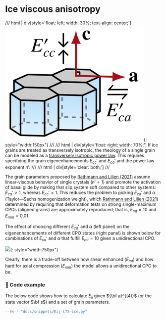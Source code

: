 # Ice viscous anisotropy

/// html | div[style='float: left; width: 30%; text-align: center;']
![](https://raw.githubusercontent.com/nicholasmr/specfab/main/images/tranisotropic/monoice-viscous.png){: style="width:150px"}
///
/// html | div[style='float: right; width: 70%;']
If ice grains are treated as transversely isotropic, the rheology of a single grain can be modeled as a [transversely isotropic power law](constitutive-viscoplastic.md).
This requires specifying the grain eigenenhancements $E_{cc}'$ and $E_{ca}'$ and the power law exponent $n'$. 
///
/// html | div[style='clear: both;']
///

The grain parameters proposed by [Rathmann and Lilien (2021)](https://doi.org/10.1017/jog.2021.88) assume linear-viscous behavior of single crystals ($n'=1$) and promote the activation of basal glide by making that slip system soft compared to other systems: $E_{ca}' > 1$, whereas $E_{cc}'=1$. 
This reduces the problem to picking $E_{ca}'$ and $\alpha$ (Taylor&mdash;Sachs homogenization weight), which [Rathmann and Lilien (2021)](https://doi.org/10.1017/jog.2021.88) determined by requiring that deformation tests on strong single-maximum CPOs (aligned grains) are approximately reproduced; that is, $E_{mt}=10$ and $E_{mm}=0.01$.

The effect of choosing different $E_{ca}'$ and $\alpha$ (left panel) on the eigenenhancements of different CPO states (right panel) is shown below for combinations of $E_{ca}'$ and $\alpha$ that fulfill $E_{mt}=10$ given a unidirectional CPO. 

![](https://raw.githubusercontent.com/nicholasmr/specfab/main/research/calibrate-Eij/ice/Eij-state-space/Eij-state-space.gif){: style="width:750px"}

Clearly, there is a trade-off between how shear enhanced ($E_{mt}$) and how hard for axial compression ($E_{mm}$) the model allows a unidirectional CPO to be.
    
### 📝 Code example

The below code shows how to calculate $E_{ij}$ given ${\bf a}^{(4)}$ (or the state vector $\bf s$) and a set of grain parameters.

```python
--8<-- "docs/snippets/Eij-LTS-ice.py"
```

